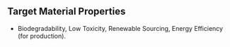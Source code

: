 ## Target Material Properties
- Biodegradability, Low Toxicity, Renewable Sourcing, Energy Efficiency (for production).
